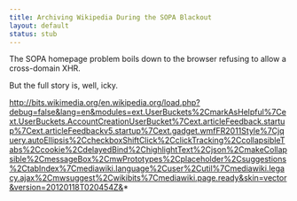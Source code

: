 ```yaml
---
title: Archiving Wikipedia During the SOPA Blackout
layout: default
status: stub
---
```


The SOPA homepage problem boils down to the browser refusing to allow a cross-domain XHR.

But the full story is, well, icky.

http://bits.wikimedia.org/en.wikipedia.org/load.php?debug=false&lang=en&modules=ext.UserBuckets%2CmarkAsHelpful%7Cext.UserBuckets.AccountCreationUserBucket%7Cext.articleFeedback.startup%7Cext.articleFeedbackv5.startup%7Cext.gadget.wmfFR2011Style%7Cjquery.autoEllipsis%2CcheckboxShiftClick%2CclickTracking%2CcollapsibleTabs%2Ccookie%2CdelayedBind%2ChighlightText%2Cjson%2CmakeCollapsible%2CmessageBox%2CmwPrototypes%2Cplaceholder%2Csuggestions%2CtabIndex%7Cmediawiki.language%2Cuser%2Cutil%7Cmediawiki.legacy.ajax%2Cmwsuggest%2Cwikibits%7Cmediawiki.page.ready&skin=vector&version=20120118T020454Z&*

